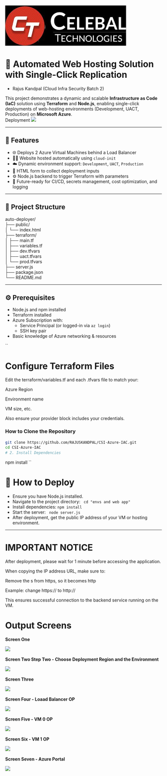 ![](https://github.com/RAJUSKANDPAL/CSI-Azure-IAC/blob/e1dfe6da4509421cd576a1edb37a9d60afec213a/celabal.jpeg)
# 🚀 Automated Web Hosting Solution with Single-Click Replication  
- Rajus Kandpal (Cloud Infra Security Batch 2)    

This project demonstrates a dynamic and scalable **Infrastructure as Code (IaC)** solution using **Terraform** and **Node.js**, enabling single-click deployments of web-hosting environments (Development, UACT, Production) on **Microsoft Azure**.  
Deployment ![](https://csi-azure-iac.vercel.app/)  

---

## 📌 Features

- 🌐 Deploys 2 Azure Virtual Machines behind a Load Balancer
- 🧑‍💻 Website hosted automatically using `cloud-init`
- ☁️ Dynamic environment support: `Development`, `UACT`, `Production`
- 📩 HTML form to collect deployment inputs
- ⚙️ Node.js backend to trigger Terraform with parameters
- 🔁 Future-ready for CI/CD, secrets management, cost optimization, and logging

---

## 📁 Project Structure

auto-deployer/    
├── public/    
│ └── index.html  
├── terraform/    
│ ├── main.tf  
│ ├── variables.tf  
│ ├── dev.tfvars  
│ ├── uact.tfvars  
│ └── prod.tfvars  
├── server.js    
├── package.json  
└── README.md    

---

## ⚙️ Prerequisites

- Node.js and npm installed
- Terraform installed
- Azure Subscription with:
  - Service Principal (or logged-in via `az login`)
  - SSH key pair
- Basic knowledge of Azure networking & resources

``

# Configure Terraform Files

Edit the terraform/variables.tf and each .tfvars file to match your:

Azure Region

Environment name

VM size, etc.

Also ensure your provider block includes your credentials.  

### How to Clone the Repository

```bash
git clone https://github.com/RAJUSKANDPAL/CSI-Azure-IAC.git
cd CSI-Azure-IAC   
# 2. Install Dependencies  
```
npm install
``

# 🚀 How to Deploy  
- Ensure you have Node.js installed.   
- Navigate to the project directory:
  ``` cd "envs and web app"```
- Install dependencies:
  ```npm install```
- Start the server:
  ``` node server.js```
- After deployment, get the public IP address of your VM or hosting environment.

---  
# IMPORTANT NOTICE  
After deployment, please wait for 1 minute before accessing the application.    

When copying the IP address URL, make sure to:  

Remove the s from https, so it becomes http  

Example: change https://<your-ip> to http://<your-ip>  

This ensures successful connection to the backend service running on the VM.  


# Output Screens  
**Screen One**     

![](https://github.com/RAJUSKANDPAL/CSI-Azure-IAC/blob/f8b2c7b20aee628ba95d206df697bd4620fda269/sc1.png)  

**Screen Two Step Two - Choose Deployment Region and the Environment**    

![](https://github.com/RAJUSKANDPAL/CSI-Azure-IAC/blob/f8b2c7b20aee628ba95d206df697bd4620fda269/sc2.png)  

**Screen Three**  

![](https://github.com/RAJUSKANDPAL/CSI-Azure-IAC/blob/f8b2c7b20aee628ba95d206df697bd4620fda269/op0.png )  

**Screen Four - Loaad Balancer OP**    

![](https://github.com/RAJUSKANDPAL/CSI-Azure-IAC/blob/f8b2c7b20aee628ba95d206df697bd4620fda269/oplb.png)  

**Screen Five - VM 0 OP**    

![](https://github.com/RAJUSKANDPAL/CSI-Azure-IAC/blob/f8b2c7b20aee628ba95d206df697bd4620fda269/opvm0.png)  

**Screen Six - VM 1 OP**  

![](https://github.com/RAJUSKANDPAL/CSI-Azure-IAC/blob/f8b2c7b20aee628ba95d206df697bd4620fda269/opvm1.png)  

**Screen Seven - Azure Portal**  

![](https://github.com/RAJUSKANDPAL/CSI-Azure-IAC/blob/f8b2c7b20aee628ba95d206df697bd4620fda269/az%20prtl.png)  
